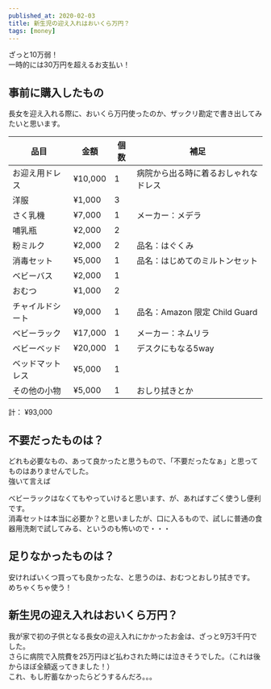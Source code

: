 ```yaml
---
published_at: 2020-02-03
title: 新生児の迎え入れはおいくら万円？
tags: [money]
---
```


ざっと10万弱！  
一時的には30万円を超えるお支払い！  

## 事前に購入したもの

長女を迎え入れる際に、おいくら万円使ったのか、ザックリ勘定で書き出してみたいと思います。  

|品目|金額|個数|補足|
|---|---|---|---|
|お迎え用ドレス|¥10,000|1|病院から出る時に着るおしゃれなドレス|
|洋服|¥1,000|3||
|さく乳機|¥7,000|1|メーカー：メデラ|
|哺乳瓶|¥2,000|2||
|粉ミルク|¥2,000|2|品名：はぐくみ|
|消毒セット|¥5,000|1|品名：はじめてのミルトンセット|
|ベビーバス|¥2,000|1||
|おむつ|¥1,000|2||
|チャイルドシート|¥9,000|1|品名：Amazon 限定 Child Guard|
|ベビーラック|¥17,000|1|メーカー：ネムリラ|
|ベビーベッド|¥20,000|1|デスクにもなる5way|
|ベッドマットレス|¥5,000|1||
|その他の小物|¥5,000|1|おしり拭きとか|

計： ¥93,000  

## 不要だったものは？

どれも必要なもの、あって良かったと思うもので、「不要だったなぁ」と思ってものはありませんでした。  
強いて言えば  

ベビーラックはなくてもやっていけると思います、が、あればすごく使うし便利です。  
消毒セットは本当に必要か？と思いましたが、口に入るもので、試しに普通の食器用洗剤で試してみる、というのも怖いので・・・  

## 足りなかったものは？

安ければいくつ買っても良かったな、と思うのは、おむつとおしり拭きです。  
めちゃくちゃ使う！  

## 新生児の迎え入れはおいくら万円？

我が家で初の子供となる長女の迎え入れにかかったお金は、ざっと9万3千円でした。  
さらに病院で入院費を25万円ほど払わされた時には泣きそうでした。（これは後からほぼ全額返ってきました！）  
これ、もし貯蓄なかったらどうするんだろ。。。  